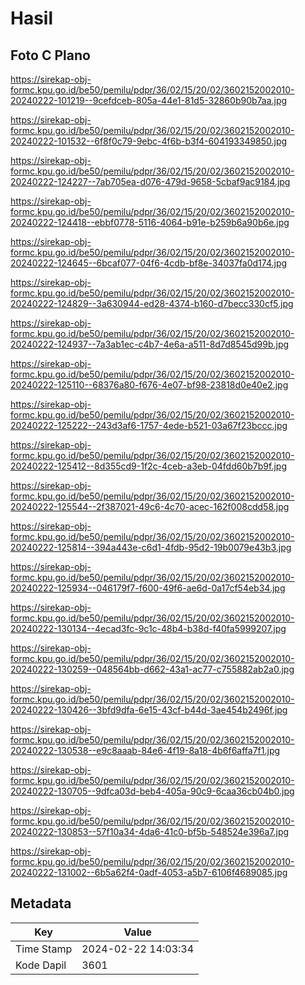 # Hasil

## Foto C Plano

https://sirekap-obj-formc.kpu.go.id/be50/pemilu/pdpr/36/02/15/20/02/3602152002010-20240222-101219--9cefdceb-805a-44e1-81d5-32860b90b7aa.jpg

https://sirekap-obj-formc.kpu.go.id/be50/pemilu/pdpr/36/02/15/20/02/3602152002010-20240222-101532--6f8f0c79-9ebc-4f6b-b3f4-604193349850.jpg

https://sirekap-obj-formc.kpu.go.id/be50/pemilu/pdpr/36/02/15/20/02/3602152002010-20240222-124227--7ab705ea-d076-479d-9658-5cbaf9ac9184.jpg

https://sirekap-obj-formc.kpu.go.id/be50/pemilu/pdpr/36/02/15/20/02/3602152002010-20240222-124418--ebbf0778-5116-4064-b91e-b259b6a90b6e.jpg

https://sirekap-obj-formc.kpu.go.id/be50/pemilu/pdpr/36/02/15/20/02/3602152002010-20240222-124645--6bcaf077-04f6-4cdb-bf8e-34037fa0d174.jpg

https://sirekap-obj-formc.kpu.go.id/be50/pemilu/pdpr/36/02/15/20/02/3602152002010-20240222-124829--3a630944-ed28-4374-b160-d7becc330cf5.jpg

https://sirekap-obj-formc.kpu.go.id/be50/pemilu/pdpr/36/02/15/20/02/3602152002010-20240222-124937--7a3ab1ec-c4b7-4e6a-a511-8d7d8545d99b.jpg

https://sirekap-obj-formc.kpu.go.id/be50/pemilu/pdpr/36/02/15/20/02/3602152002010-20240222-125110--68376a80-f676-4e07-bf98-23818d0e40e2.jpg

https://sirekap-obj-formc.kpu.go.id/be50/pemilu/pdpr/36/02/15/20/02/3602152002010-20240222-125222--243d3af6-1757-4ede-b521-03a67f23bccc.jpg

https://sirekap-obj-formc.kpu.go.id/be50/pemilu/pdpr/36/02/15/20/02/3602152002010-20240222-125412--8d355cd9-1f2c-4ceb-a3eb-04fdd60b7b9f.jpg

https://sirekap-obj-formc.kpu.go.id/be50/pemilu/pdpr/36/02/15/20/02/3602152002010-20240222-125544--2f387021-49c6-4c70-acec-162f008cdd58.jpg

https://sirekap-obj-formc.kpu.go.id/be50/pemilu/pdpr/36/02/15/20/02/3602152002010-20240222-125814--394a443e-c6d1-4fdb-95d2-19b0079e43b3.jpg

https://sirekap-obj-formc.kpu.go.id/be50/pemilu/pdpr/36/02/15/20/02/3602152002010-20240222-125934--046179f7-f600-49f6-ae6d-0a17cf54eb34.jpg

https://sirekap-obj-formc.kpu.go.id/be50/pemilu/pdpr/36/02/15/20/02/3602152002010-20240222-130134--4ecad3fc-9c1c-48b4-b38d-f40fa5999207.jpg

https://sirekap-obj-formc.kpu.go.id/be50/pemilu/pdpr/36/02/15/20/02/3602152002010-20240222-130259--048564bb-d662-43a1-ac77-c755882ab2a0.jpg

https://sirekap-obj-formc.kpu.go.id/be50/pemilu/pdpr/36/02/15/20/02/3602152002010-20240222-130426--3bfd9dfa-6e15-43cf-b44d-3ae454b2496f.jpg

https://sirekap-obj-formc.kpu.go.id/be50/pemilu/pdpr/36/02/15/20/02/3602152002010-20240222-130538--e9c8aaab-84e6-4f19-8a18-4b6f6affa7f1.jpg

https://sirekap-obj-formc.kpu.go.id/be50/pemilu/pdpr/36/02/15/20/02/3602152002010-20240222-130705--9dfca03d-beb4-405a-90c9-6caa36cb04b0.jpg

https://sirekap-obj-formc.kpu.go.id/be50/pemilu/pdpr/36/02/15/20/02/3602152002010-20240222-130853--57f10a34-4da6-41c0-bf5b-548524e396a7.jpg

https://sirekap-obj-formc.kpu.go.id/be50/pemilu/pdpr/36/02/15/20/02/3602152002010-20240222-131002--6b5a62f4-0adf-4053-a5b7-6106f4689085.jpg


## Metadata

| Key        | Value               |
| ---------- | ------------------- |
| Time Stamp | 2024-02-22 14:03:34 |
| Kode Dapil | 3601                |



